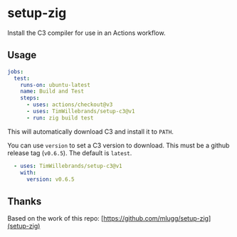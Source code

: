 # setup-zig

Install the C3 compiler for use in an Actions workflow.

## Usage

```yaml
jobs:
  test:
    runs-on: ubuntu-latest
    name: Build and Test
    steps:
      - uses: actions/checkout@v3
      - uses: TimWillebrands/setup-c3@v1
      - run: zig build test
```

This will automatically download C3 and install it to `PATH`.

You can use `version` to set a C3 version to download. This must be a github release tag (`v0.6.5`).
The default is `latest`.

```yaml
  - uses: TimWillebrands/setup-c3@v1
    with:
      version: v0.6.5
```

## Thanks
Based on the work of this repo: [https://github.com/mlugg/setup-zig](setup-zig)
